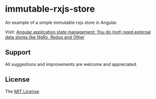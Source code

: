# immutable-rxjs-store
An example of a simple immutable rxjs store in Angular.

Visit: [Angular application state management: You do (not) need external data stores like NgRx, Redux and Other](https://codeeve.com/2020/02/28/angular-application-state-management-you-do-not-need-external-data-stores-like-ngrx-redux-and-other/)


## Support
All suggestions and improvements are welcome and appreciated.


## License
The [MIT License](https://github.com/seidme/immutable-rxjs-store/blob/master/LICENSE).
